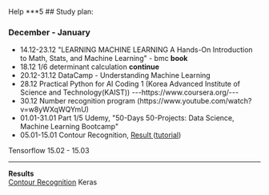 Help ***5 ## Study plan:
### December - January
<ul>
<li> 14.12-23.12    "LEARNING MACHINE LEARNING A Hands-On Introduction to Math, Stats, and Machine Learning" - bmc <strong>book</strong>
<li> 18.12          1/6 determinant calculation <strong> continue </strong>
<li> 20.12-31.12    DataCamp - Understanding Machine Learning
<li> 28.12          Practical Python for AI Coding 1 (Korea Advanced Institute of Science and Technology(KAIST))  ---https://www.coursera.org/---
<li> 30.12          Number recognition program (https://www.youtube.com/watch?v=w8yWXqWQYmU) 
<li> 01.01-31.01    Part 1/5 Udemy, "50-Days 50-Projects: Data Science, Machine Learning Bootcamp"
<li> 05.01-15.01    Contour Recognition, <a href = "https://www.youtube.com/watch?v=LsJzCdyyfbk">Result </a>(<a href = "https://www.youtube.com/watch?v=LsJzCdyyfbk">tutorial</a>)

</ul>

Tensorflow 15.02 - 15.03
____________________

<strong>Results</strong><br>
<a href = "https://www.youtube.com/watch?v=en1Vy0UMdws"> Contour Recognition</a>
Keras

